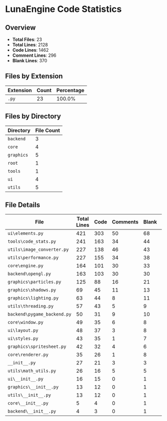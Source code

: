 # LunaEngine Code Statistics

## Overview

- **Total Files**: 23
- **Total Lines**: 2128
- **Code Lines**: 1462
- **Comment Lines**: 296
- **Blank Lines**: 370

## Files by Extension

| Extension | Count | Percentage |
|-----------|-------|------------|
| `.py` | 23 | 100.0% |

## Files by Directory

| Directory | File Count |
|-----------|------------|
| `backend` | 3 |
| `core` | 4 |
| `graphics` | 5 |
| `root` | 1 |
| `tools` | 1 |
| `ui` | 4 |
| `utils` | 5 |

## File Details

| File | Total Lines | Code | Comments | Blank | Size (KB) |
|------|------------|------|----------|-------|-----------|
| `ui\elements.py` | 421 | 303 | 50 | 68 | 16.8 |
| `tools\code_stats.py` | 241 | 163 | 34 | 44 | 10.1 |
| `utils\image_converter.py` | 227 | 138 | 46 | 43 | 7.7 |
| `utils\performance.py` | 227 | 155 | 34 | 38 | 8.1 |
| `core\engine.py` | 164 | 101 | 30 | 33 | 6.2 |
| `backend\opengl.py` | 163 | 103 | 30 | 30 | 6.0 |
| `graphics\particles.py` | 125 | 88 | 16 | 21 | 4.4 |
| `graphics\shadows.py` | 69 | 45 | 11 | 13 | 2.6 |
| `graphics\lighting.py` | 63 | 44 | 8 | 11 | 2.5 |
| `utils\threading.py` | 57 | 43 | 5 | 9 | 1.6 |
| `backend\pygame_backend.py` | 50 | 31 | 9 | 10 | 1.9 |
| `core\window.py` | 49 | 35 | 6 | 8 | 1.7 |
| `ui\layout.py` | 48 | 37 | 3 | 8 | 1.5 |
| `ui\styles.py` | 43 | 35 | 1 | 7 | 1.2 |
| `graphics\spritesheet.py` | 42 | 32 | 4 | 6 | 1.6 |
| `core\renderer.py` | 35 | 26 | 1 | 8 | 0.9 |
| `__init__.py` | 27 | 21 | 3 | 3 | 0.6 |
| `utils\math_utils.py` | 26 | 16 | 5 | 5 | 1.0 |
| `ui\__init__.py` | 16 | 15 | 0 | 1 | 0.4 |
| `graphics\__init__.py` | 13 | 12 | 0 | 1 | 0.3 |
| `utils\__init__.py` | 13 | 12 | 0 | 1 | 0.3 |
| `core\__init__.py` | 5 | 4 | 0 | 1 | 0.1 |
| `backend\__init__.py` | 4 | 3 | 0 | 1 | 0.1 |
